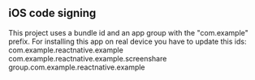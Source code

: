 ## iOS code signing

This project uses a bundle id and an app group with the "com.example" prefix. 
For installing this app on real device you have to update this ids:
com.example.reactnative.example
com.example.reactnative.example.screenshare
group.com.example.reactnative.example